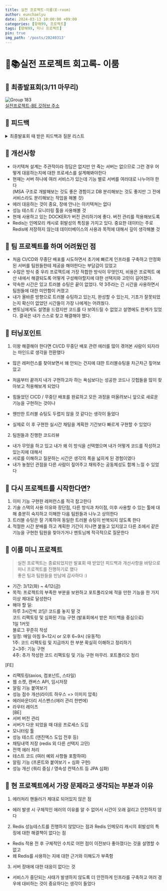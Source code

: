 ```yaml
---
title: 실전 프로젝트-이룸(E-room)
author: eunchaelyu
date: 2024-03-13 10:00:00 +09:00
categories: [항해99, 프로젝트]
tags: [항해99, 미니 프로젝트]
pin: true
img_path: '/posts/20240313'
---
```



# 📕📚실전 프로젝트 회고록- 이룸

## 📌 최종발표회(3/11 마무리)
![Group 183](https://github.com/eunchaelyu/eunchaelyu.github.io/assets/119996957/9f7a68bf-0f20-450b-8356-d8ea8700bcfb)    
[실전프로젝트-BE 깃허브 주소](https://github.com/Eroom-Project/Eroom-Project-BE)

## 📌 피드백
<details>
<summary>최종발표회 때 받은 피드백과 질문 리스트</summary>
<div markdown="1">
    <h3></h3> 
1. RDS 연결부분 트러블 슈팅이 발생한 이유    
2. nginx에서 로드밸런싱을 도입한 전후 성능테스트    
3. 테스트 코드 작성 시 여러 예외 발생 시나리오가 있었다면 설명해주세요    
4. 채팅내역을 Redis에 저장하는 이유    
5. refresh 토큰 로테이션에 대해 설명해주세요    
6. CI/CD를 도입한 이유가 무중단 배포만을 위한 것이였는지, 버전 관리를 위한 건지    
7. 아키텍쳐에서 도커 컨테이너별로 표현하는 것이 좋습니다          
8. 카카오 로그인 할 때 API를 GET으로 사용하는 이유      
9. HttpStatus가 OK밖에 없는데 다른 상태코드는 사용을 왜 안했는지        
10. Refresh토큰 과 Access토큰 유효기간 설정 되어있는지          
11. 서버측에서 리프레시 토큰을 재갱신하는 코드가 작성되어있나요?
12. 오류발생시 모니터링을 할 수 있는 툴이 있나요? (네이버 핀포인트, 뉴랠릭 추천합니다)    
13. 서버에 장애가 있거나 죽었을 때 대응하는 프로세스가 있는지    
14. redis의 리프레시 토큰을 저장하는데 이유가 뭔가요?    
15. 팀 컨벤션(초기에 작성했는지 중간에 확립이 되었는지)?
    
멘토님 질문
1. SSE와 소켓의 차이
2. 채팅은 어떻게 구현했고 채팅은 어떻게 저장하는지
3. Redis의 직렬화와 역직렬화에 대해서 설명해주세요
</div>
</details>   

## 📌 개선사항    
- 아키텍쳐 설계는 주관적이라 정답은 없지만 안 죽는 서버는 없으므로 그런 경우 어떻게 대응하는지에 대한 프로세스를 설계해봐야한다        
- 현재는 서버 하나에 여러 서비스가 있는데 기능 별로 서버를 여러대로 나누어야 한다         
(MSA 구조로 개발해보는 것도 좋은 경험이고 DB 분리해보는 것도 좋지만 그 전에 서비스라도 분리해보는 작업을 해볼 것)        
- 에러 대응하는 것이 중요, 장애 안나는 아키텍쳐는 없다    
- 성능 테스트 / 모니터링 툴을 사용해볼 것    
- 현재 사용하고 있는 DOCKER가 버전 관리하기에 좋다. 버전 관리를 적용해보도록        
- Redis는 인메모리 캐시로 휘발성의 특징을 가지고 있다. 중요한 데이터는 주로 Redis에 저장하지 않는데 데이터베이스의 사용과 목적에 대해서 깊이 생각해볼 것    


## 📌 팀 프로젝트를 하며 어려웠던 점    
- 처음 CI/CD와 무중단 배포를 시도하면서 초기에 빠르게 인프라를 구축하고 안정화된 서버를 팀원들한테 제공을 해야한다는 부담감이 있었고    
- 수많은 방식 중 우리 프로젝트에 가장 적합한 방식이 무엇인지, 비용은 프로젝트 예산 내에서 해결되도록 어떻게 구성해야할지에 대한 선택지와 고민이 길어졌다.
- 약속한 시간은 있고 트러블 슈팅은 끝이 없었다. 약 3주라는 긴 시간을 사용하면서 팀원들에 대한 미안함이 커졌고
- 내가 올바른 방향으로 트러블 슈팅하고 있는지, 완성할 수 있는지, 기초가 잘못되었는지 확신이 없었던 시간들이 가장 나에게는 어려웠다.
- 멘토님에게도 설명을 드렸지만 코드를 다 보여드릴 수 없었고 설명에도 한계가 있었다. 결국은 내가 스스로 찾고 해결해야 했다.        


## 📌 터닝포인트    
1. 이왕 해결해야 한다면 CI/CD 무중단 배포 관련 에러를 많이 겪어본 사람이 되자라는 마인드로 생각을 전환했다   
- 많은 레퍼런스를 찾아보면서 왜 안되는 건지에 대한 트러블슈팅을 차근차근 짚어보았고       
- 처음부터 끝까지 내가 구현하고자 하는 욕심보다는 성공한 코드나 깃헙들을 많이 찾아보고 적용해보게 되었다

- 힘들었던 CICD / 무중단 배포를 완료하고 모든 과정을 떠올려보니 앞으로 새로운 기능을 구현하는 것이나     
- 웬만한 트러블 슈팅도 두렵지 않을 것 같다는 생각이 들었다    
- 실제로 이 후 구현한 실시간 채팅을 계획한 기간보다 빠르게 구현할 수 있었다    

2. 팀원들과 진행한 코드리뷰    
- 내가 무엇을 하고 있고 내가 왜 이 방식을 선택했으며 내가 어떻게 코드를 작성하고 있는지에 대해서
- 서로를 이해하고 질문하는 시간은 생각의 폭을 넓히게 된 경험이였다
- 내가 놓쳤던 관점을 다른 사람이 짚어주고 채워주는 공동체성도 함께 느낄 수 있었다


## 📌 다시 프로젝트를 시작한다면?    
1. 이미 기능 구현한 레퍼런스를 적극 참고한다    
2. 기술 스택의 사용 이유와 장단점, 다른 방식과 차이점, 이후 사용할 수 있는 툴에 대해 충분히 숙지하고 이해한 다음 팀원들과 나누고 상의한다    
3. 트러블 슈팅은 잘 기록하여 동일한 트러블 슈팅이 반복되지 않도록 한다    
4. 적절한 시간 분배를 하고 계획한 기간이 지나면 붙들고 있지않고 다른 조에서 같은 기능을 구현한 팀원을 찾아가거나 멘토님께 적극적으로 질문한다    


## 📌 이룸 미니 프로젝트    
> 실전 프로젝트는 종료되었지만 발표회 때 받았던 피드백과 개선사항을 바탕으로 미니 프로젝트를 진행하기로 했다    
> 좋은 팀과 팀원들을 만남에 감사하다 :)    
  
- 기간: 3/12(화) ~ 4/12(금)            
- 목적: 프로젝트의 부족한 부분을 보완하고 포트폴리오에 적을 만한 기능을 한 가지 이상 제대로 달성한다          
- 해야 할 일:    
    하루 3시간씩 코딩! 코드를 놓지 말 것    
    코드 리팩토링 및 심화된 기능 구현 (발표회에서 받은 피드백을 중심으로)    
    1일 1커밋    
    블로그 꾸준히 작성    
- 일정: 매일 아침 9~12시 or 오후 6~9시 (유동적)    
1주: 코드 리팩토링 및 지금까지 한 부분 확실히 이해하고 정리하기    
2~3주: 기능 구현    
4주: 추가 작성한 코드 리팩토링 및 기능 구현 마무리. 포트폴리오 정리    

[FE]    
- 리팩토링(axios, 컴포넌트, 스타일)    
- 웹 소켓, 캔버스 API, 임시저장    
- 알림 기능 붙여보기    
- 성능 점수 개선(라이트 하우스 => 이미지 압축)    
- 에러바운더리 서스팬스(에러 관리 한번에)    
- 라우터 레이즈    
[BE]    
- 서버 버전 관리    
- 서버가 다운 되었을 때 대응 프로세스 도입    
- 모니터링 툴    
- 성능 테스트 (엔진엑스 도입 전후 등)    
- 채팅내역 저장 (redis 외 다른 선택지 고민)    
- 전역 에러 처리    
- 테스트 코드 (여러 예외 사항들 포함하여)    
- 알림 기능 (프론트와 붙여보기 + 심화 구현)    
- 성능 개선 (쿼리 중심 / 영속성 컨텍스트 등 JPA 심화)

   
## 📌 현 프로젝트에서 가장 문제라고 생각되는 부분과 이유        
1. 에러처리 핸들러가 제대로 되어있지 않은 점
- 에러 발생 시 구체적인 에러의 이유를 알 수 없어서 시간이 오래 걸리고 안전하지 않다    

2. Redis 성능테스트를 진행하지 않았다는 점과 Redis 인메모리 캐시의 휘발성의 특징에 대한 해결책이 없다는 점    
- Redis 적용 전 후 구체적인 수치로 어떤 점이 이전보다 좋아졌다는 것을 설명할 수 없고    
- 왜 Redis를 사용하는 지에 대한 근거와 이해도가 부족함    

3. 서버 장애에 대한 대응이 없다는 것    
- 서비스가 중단되는 사태가 발생하지 않도록 더 안전하게 인프라를 구축하고 여러 경우에 대비하는 것이 중요하다는 생각이 들었다            
